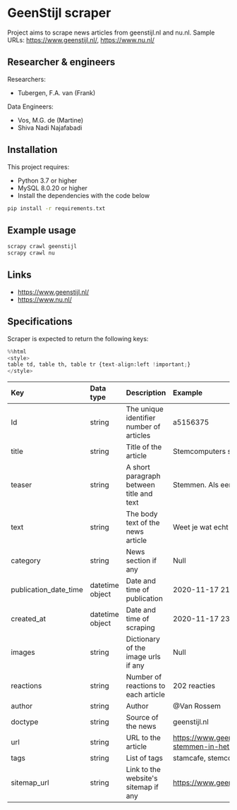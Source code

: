 
# GeenStijl scraper

Project aims to scrape news articles from geenstijl.nl and nu.nl.
Sample URLs: https://www.geenstijl.nl/, https://www.nu.nl/

## Researcher & engineers

Researchers:

- Tubergen, F.A. van (Frank)

Data Engineers:

- Vos, M.G. de (Martine)
- Shiva Nadi Najafabadi

## Installation

This project requires:
  - Python 3.7 or higher
  - MySQL 8.0.20 or higher
  -  Install the dependencies with the code below

  ```sh
  pip install -r requirements.txt
  ```

## Example usage 

``` sh
scrapy crawl geenstijl
scrapy crawl nu

```

## Links 

- https://www.geenstijl.nl/
- https://www.nu.nl/

## Specifications
Scraper is expected to return the following keys:




```python
%%html
<style> 
table td, table th, table tr {text-align:left !important;}
</style>
```


<style> 
table td, table th, table tr {text-align:left !important;}
</style>





| Key | Data type|Description |Example|
| --- | --- |--- | --- |
|Id| string | The unique identifier number of articles |a5156375|
|title|string |Title of the article|Stemcomputers stemmen in het Stamcafé|
|teaser|string|A short paragraph between title and text|Stemmen. Als een hele kleine viool|
|text|string| The body text of the news article|Weet je wat echt beroerd is voor het vertrouwen ...|
|category|string| News section if any| Null|
|publication_date_time|datetime object |Date and time of publication|2020-11-17 21:55:00|
|created_at|datetime object|Date and time of scraping|2020-11-17 23:00:06|
|images|string | Dictionary of the image urls if any|Null |
|reactions|string |Number of reactions to each article|202 reacties|
|author|string |Author|@Van Rossem|
|doctype	|string | Source of the news| geenstijl.nl|
|url|string |URL to the article|https://www.geenstijl.nl/5156375/stemcomputers-stemmen-in-het-stamcafe/|
|tags|string |List of tags|stamcafe, stemcomputers, stemmen|
|sitemap_url|string |Link to the website's sitemap if any|https://www.geenstijl.nl/sitemap.xml|



```python

```
